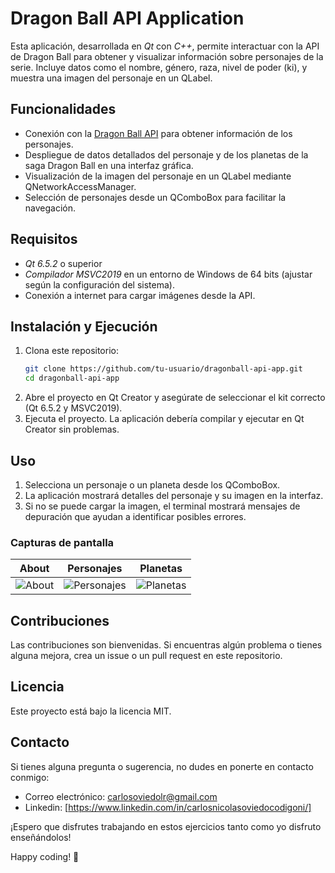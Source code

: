# Dragon Ball API Application
Esta aplicación, desarrollada en *Qt* con *C++*, permite interactuar con la API de Dragon Ball para obtener y visualizar información sobre personajes de la serie. Incluye datos como el nombre, género, raza, nivel de poder (ki), y muestra una imagen del personaje en un QLabel. 

## Funcionalidades

- Conexión con la [Dragon Ball API](https://dragonball-api.com) para obtener información de los personajes.
- Despliegue de datos detallados del personaje y de los planetas de la saga Dragon Ball en una interfaz gráfica.
- Visualización de la imagen del personaje en un QLabel mediante QNetworkAccessManager.
- Selección de personajes desde un QComboBox para facilitar la navegación.

## Requisitos

- *Qt 6.5.2* o superior
- *Compilador MSVC2019* en un entorno de Windows de 64 bits (ajustar según la configuración del sistema).
- Conexión a internet para cargar imágenes desde la API.

## Instalación y Ejecución

1. Clona este repositorio:
   ```bash
   git clone https://github.com/tu-usuario/dragonball-api-app.git
   cd dragonball-api-app
2. Abre el proyecto en Qt Creator y asegúrate de seleccionar el kit correcto (Qt 6.5.2 y MSVC2019).
3. Ejecuta el proyecto. La aplicación debería compilar y ejecutar en Qt Creator sin problemas.

## Uso
1. Selecciona un personaje o un planeta desde los QComboBox.
2. La aplicación mostrará detalles del personaje y su imagen en la interfaz.
3. Si no se puede cargar la imagen, el terminal mostrará mensajes de depuración que ayudan a identificar posibles errores.

### Capturas de pantalla

| **About** | **Personajes** | **Planetas** |
|---|---|---|
| ![About](https://github.com/CarlosOC/DragonBall/blob/main/imagenes/About.png) | ![Personajes](https://github.com/CarlosOC/DragonBall/blob/main/imagenes/Personajes.png) | ![Planetas](https://github.com/CarlosOC/DragonBall/blob/main/imagenes/Planetas.png) |
## Contribuciones
Las contribuciones son bienvenidas. Si encuentras algún problema o tienes alguna mejora, crea un issue o un pull request en este repositorio.

## Licencia
Este proyecto está bajo la licencia MIT.

## Contacto

Si tienes alguna pregunta o sugerencia, no dudes en ponerte en contacto conmigo:

- Correo electrónico: carlosoviedolr@gmail.com
- Linkedin: [https://www.linkedin.com/in/carlosnicolasoviedocodigoni/]

¡Espero que disfrutes trabajando en estos ejercicios tanto como yo disfruto enseñándolos!

Happy coding! 🚀
